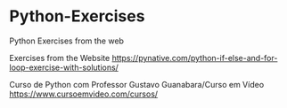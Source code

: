 # Python-Exercises
Python Exercises from the web

Exercises from the Website https://pynative.com/python-if-else-and-for-loop-exercise-with-solutions/

Curso de Python com Professor Gustavo Guanabara/Curso em Vídeo
https://www.cursoemvideo.com/cursos/
